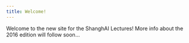 ```yaml
---
title: Welcome!
---
```


Welcome to the new site for the ShanghAI Lectures! More info about the 2016 edition will follow soon...
